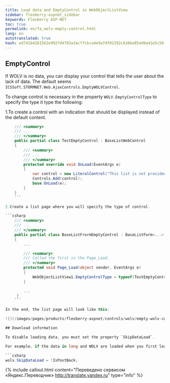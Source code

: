 ```yaml
--- 
title: Load data and EmptyControl in WebObjectListView 
sidebar: flexberry-aspnet_sidebar 
keywords: Flexberry ASP-NET 
toc: true 
permalink: en/fa_wolv-empty-control.html 
lang: en 
autotranslated: true 
hash: ed74164261562e992fd4793a3acf7cbca4e9a7df02292c616be854d0a41e5c50 
--- 
```


## EmptyControl 

If WOLV is no data, you can display your control that tells the user about the lack of data. The default seems `ICSSoft.STORMNET.Web.AjaxControls.EmptyWOLVControl`. 

To change control is necessary in the property `WOLV.EmptyControlType` to specify the type it type the following: 

1.To create a control with an indication that should be displayed instead of the default content. 

```csharp
    /// <summary> 
    /// ... 
    /// </summary> 
    public partial class TestEmptyControl : BaseListWebControl
    {
        /// <summary> 
        /// ... 
        /// </summary> 
        protected override void OnLoad(EventArgs e)
        {
            var control = new LiteralControl("This list is not provided"data);
            Controls.Add(control);
            base.OnLoad(e);
        }
    }
    ``` 

2.Create a list page where you will specify the type of control. 

```csharp
    /// <summary> 
    /// ... 
    /// </summary> 
    public partial class BaseListFrormEmptyControl : BaseListForm<...>
    {
        ...

        /// <summary> 
        /// Called the first in the Page_Load. 
        /// </summary> 
        protected void Page_Load(object sender, EventArgs e)
        {
            WebObjectListView1.EmptyControlType = typeof(TestEmptyControl);
        }

        ...
     }
    ``` 

In the end, the list page will look like this: 

![](/images/pages/products/flexberry-aspnet/controls/wolv/empty-wolv-control.png) 

## Download information 

To disable loading data, you must set the property `SkipDataLoad`. 

For example, if the data in long and WOLV are loaded when you first load the page, it is preferable to hide them, but immediately to allow the user to enter a filter value, it is possible to `Page_Load` to register: 

```csharp
wolv.SkipDataLoad = !IsPostBack;
``` 



{% include callout.html content="Переведено сервисом «Яндекс.Переводчик» <http://translate.yandex.ru>" type="info" %}